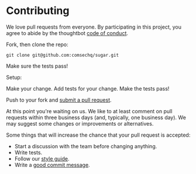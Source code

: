 # Contributing

We love pull requests from everyone. By participating in this project, you
agree to abide by the thoughtbot [code of conduct].

[code of conduct]: https://github.com/comsechq/hangman/blob/master/code_of_conduct.md

Fork, then clone the repo:

    git clone git@github.com:comsechq/sugar.git

Make sure the tests pass!

Setup:

Make your change. Add tests for your change. Make the tests pass!

Push to your fork and [submit a pull request](https://github.com/comsechq/hangman/compare/).

At this point you're waiting on us. We like to at least comment on pull requests
within three business days (and, typically, one business day). We may suggest
some changes or improvements or alternatives.

Some things that will increase the chance that your pull request is accepted:

* Start a discussion with the team before changing anything.
* Write tests.
* Follow our [style guide][style].
* Write a [good commit message][commit].

[style]: https://github.com/comsechq/sugar/wiki/Coding-Standards
[commit]: http://tbaggery.com/2008/04/19/a-note-about-git-commit-messages.html
